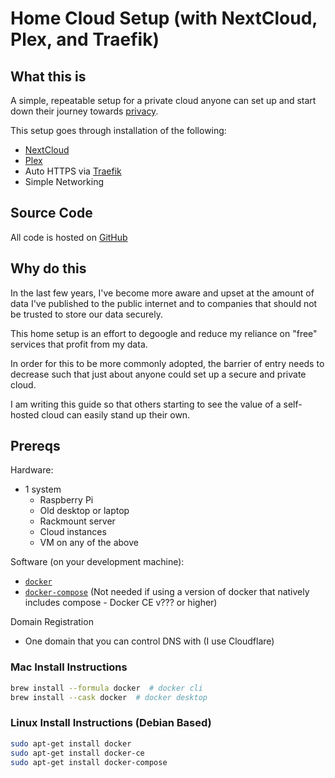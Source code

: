 Home Cloud Setup (with NextCloud, Plex, and Traefik)
=============

## What this is
A simple, repeatable setup for a private cloud anyone can set up and start down their journey towards [privacy](https://www.reddit.com/r/privacy/wiki/index).

This setup goes through installation of the following:
- [NextCloud](https://nextcloud.com/)
- [Plex](https://www.plex.tv/)
- Auto HTTPS via [Traefik](https://traefik.io/)
- Simple Networking

## Source Code
All code is hosted on [GitHub](https://github.com/michaeldbianchi/privatecloud)

## Why do this
In the last few years, I've become more aware and upset at the amount of data I've published to the public internet and to companies that should not be trusted to store our data securely.

This home setup is an effort to degoogle and reduce my reliance on "free" services that profit from my data.

In order for this to be more commonly adopted, the barrier of entry needs to decrease such that just about anyone could set up a secure and private cloud.

I am writing this guide so that others starting to see the value of a self-hosted cloud can easily stand up their own.

## Prereqs
Hardware:
- 1 system
  - Raspberry Pi
  - Old desktop or laptop
  - Rackmount server
  - Cloud instances
  - VM on any of the above

Software (on your development machine):
- [`docker`](https://tbd)
- [`docker-compose`]() (Not needed if using a version of docker that natively includes compose - Docker CE v??? or higher)

Domain Registration
- One domain that you can control DNS with (I use Cloudflare)

### Mac Install Instructions

```bash
brew install --formula docker  # docker cli
brew install --cask docker  # docker desktop
```

### Linux Install Instructions (Debian Based)

```bash
sudo apt-get install docker
sudo apt-get install docker-ce
sudo apt-get install docker-compose
```